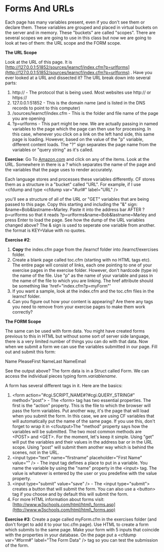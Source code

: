 # Forms And URLs

Each page has many variables present, even if you don't see them or declare them. These variables are grouped and placed in virtual buckets on the server and in memory. These "buckets" are called "scopes". There are several scopes we are going to use in this class but now we are going to look at two of them: the URL scope and the FORM scope.

**The URL Scope**

Look at the URL of this page. It is [http://127.0.0.1:51852/sources/learncf/index.cfm?p=urlforms](http://127.0.0.1:51852/sources/learncf/index.cfm?p=urlforms) . Have you ever looked at a URL and dissected it? The URL break down into several parts:

1. http:// - The protocol that is being used. Most websites use http:// or https://
2. 127.0.0.1:51852 - This is the domain name (and is listed in the DNS records to point to this computer)
3. /sources/learncf/index.cfm - This is the folder and file name of the page you are opening
4. ?p=urlforms - This part might be new. We are actually passing in named variables to the page which the page can then use for processing. In this case, whenever you click on a link on the left hand side, this same page is loading. However, based on the value of the "p" variable, different content loads. The "?" sign separates the page name from the variables or "query string" as it's called.

**Exercise**: Go To [Amazon.com](http://amazon.com/) and click on any of the items. Look at the URL. Somewhere in there is a ? which separates the name of the page and the variables that the page uses to render accurately.

Each language stores and processes these variables differently. CF stores them as a structure in a "bucket" called "URL". For example, if I use \<cfdump and type \<cfdump var="#url#" label="URL" />

you'll see a structure of all of the URL or "GET" variables that are being passed to this page. Copy this starting and including the "&" sign: \&name=Bob\&lastname=Marley. Paste it into the address bar AFTER ?p=urlforms so that it reads ?p=urlforms\&name=Bob\&lastname=Marley and press Enter to load the page. See how the dump of the URL variables changed above? The & sign is used to seperate one variable from another. the format is KEY=Value with no quotes.

**Exercise #2**:

1. **Copy** the index.cfm page from the /learncf folder into /learncf/exercises folder.
2. Create a blank page called toc.cfm (starting with no HTML tags etc). The entire page will consist of links, each one pointing to one of your exercise pages in the exercise folder. However, don't hardcode (type in) the name of the file. Use "p" as the name of your variable and pass in the name of the file to which you are linking. The href attribute should be something like 'href="index.cfm?p=myForm"'
3. If you want a sample, look at the index.cfm and the toc.cfm files in the learncf folder.
4. Can you figure out how your content is appearing? Are there any tags you need to remove from your exercise pages to make them work correctly?

**The FORM Scope**

The same can be used with form data. You might have created forms previous to this in HTML but without some sort of server side language, there is a very limited number of things you can do with that data. Now when we submit a form we can use the variables submitted in our page. Fill out and submit this form:

Name PleaseFirst NameLast NameEmail

See the output above? The form data is in a Struct called Form. We can access the individual pieces typing form._variablename_.

A form has several different tags in it. Here are the basics:

1. \<form action="#cgi.SCRIPT\_NAME#?#cgi.QUERY\_STRING#" method="post"> - The \<form> tag has two essential properties. The first is the "action" property. This is the file to which the browser will pass the form variables. Put another way, it's the page that will load when you submit the form. In this case, we are using CF variables that will automatically put the name of the same page. If you use this, don't forget to wrap it in \<cfoutput>The "method" property says how the variables will be submitted. The two most common methods are \<POST> and \<GET>. For the moment, let's keep it simple. Using "get" will put the variables and their values in the address bar or in the URL scope. Using "post" will submit them another way which is behind the scenes, not in the URL.
2. \<input type="text" name="firstname" placeholder="First Name" value="" /> - The input tag defines a place to put in a variable. You name the variable by using the "name" property in the \<input> tag. The value is whatever is entered by the user or you predefine with the value property.
3. \<input type="submit" value="save" /> - The \<input type="submit"> creates a button that will submit the form. You can also use a \<button> tag if you choose and by default this will submit the form.
4. For more HTML information about forms visit: [http://www.w3schools.com/html/html\_forms.asp](http://www.w3schools.com/html/html\_forms.asp)

**Exercise #3**: Create a page called myForm.cfm in the exercises folder (and don't forget to add it to your toc.cfm page). Use HTML to create a form which submits to the same page. Make your form with 5 inputs that coincide with the properties in your database. On the page put a \<cfdump var="#form#" label="The Form Data" /> tag so you can test the submission of the form.
